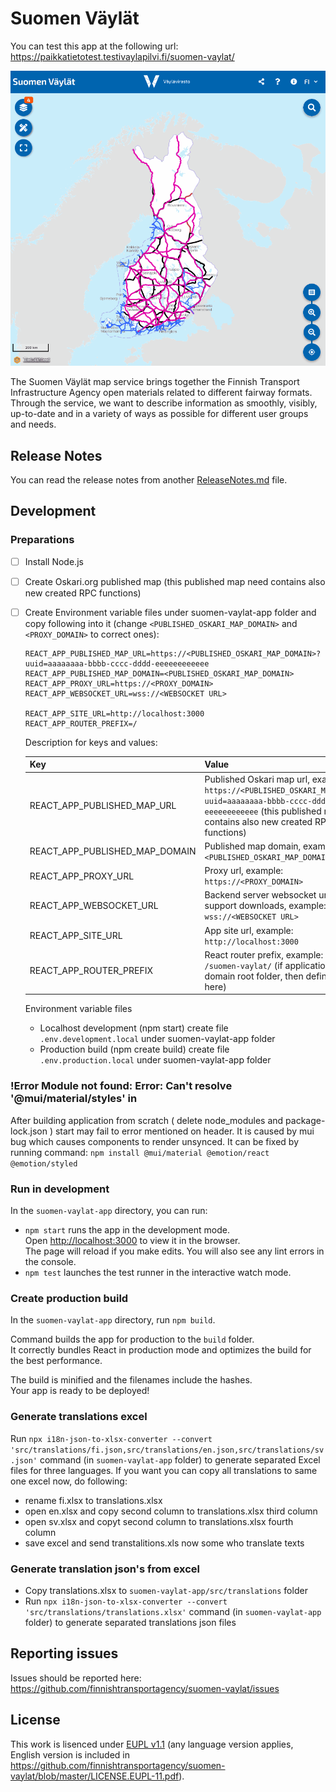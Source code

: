 # Suomen Väylät

You can test this app at the following url: https://paikkatietotest.testivaylapilvi.fi/suomen-vaylat/

![Screenshot](screenshot.gif)

The Suomen Väylät map service brings together the Finnish Transport Infrastructure Agency open materials related to different fairway formats. Through the service, we want to describe information as smoothly, visibly, up-to-date and in a variety of ways as possible for different user groups and needs.

## Release Notes

You can read the release notes from another [ReleaseNotes.md](ReleaseNotes.md) file.

## Development

### Preparations
- [ ] Install Node.js
- [ ] Create Oskari.org published map (this published map need contains also new created RPC functions)
- [ ] Create Environment variable files under suomen-vaylat-app folder and copy following into it (change `<PUBLISHED_OSKARI_MAP_DOMAIN>` and `<PROXY_DOMAIN>` to correct ones):
    ```
    REACT_APP_PUBLISHED_MAP_URL=https://<PUBLISHED_OSKARI_MAP_DOMAIN>?uuid=aaaaaaaa-bbbb-cccc-dddd-eeeeeeeeeeee
    REACT_APP_PUBLISHED_MAP_DOMAIN=<PUBLISHED_OSKARI_MAP_DOMAIN>
    REACT_APP_PROXY_URL=https://<PROXY_DOMAIN>
    REACT_APP_WEBSOCKET_URL=wss://<WEBSOCKET URL>

    REACT_APP_SITE_URL=http://localhost:3000
    REACT_APP_ROUTER_PREFIX=/
    ```

    Description for keys and values:

    | Key                            | Value                                                                                                                                                                                        |
    |--------------------------------|----------------------------------------------------------------------------------------------------------------------------------------------------------------------------------------------|
    | REACT_APP_PUBLISHED_MAP_URL    | Published Oskari map url, example: `https://<PUBLISHED_OSKARI_MAP_DOMAIN>?uuid=aaaaaaaa-bbbb-cccc-dddd-eeeeeeeeeeee` (this published map need contains also new created RPC functions)       |
    | REACT_APP_PUBLISHED_MAP_DOMAIN | Published map domain, example: `<PUBLISHED_OSKARI_MAP_DOMAIN>`                                                                                                                               |
    | REACT_APP_PROXY_URL            | Proxy url, example: `https://<PROXY_DOMAIN>`                                                                                                                                                 |
    | REACT_APP_WEBSOCKET_URL        | Backend server websocket url for support downloads, example: `wss://<WEBSOCKET URL>`                                                                                                         |
    | REACT_APP_SITE_URL             | App site url, example: `http://localhost:3000`                                                                                                                                               |
    | REACT_APP_ROUTER_PREFIX        | React router prefix, example: `/` or `/suomen-vaylat/`  (if application is not in domain root folder, then define subfolder here)                                                            |


    Environment variable files

  * Localhost development (npm start) create file `.env.development.local` under suomen-vaylat-app folder
  * Production build (npm create build) create file `.env.production.local` under suomen-vaylat-app folder

### !Error Module not found: Error: Can't resolve '@mui/material/styles' in
After building application from scratch ( delete node_modules and package-lock.json ) start may fail
to error mentioned on header. It is caused by mui bug which causes components to render unsynced. 
It can be fixed by running command:
`npm install @mui/material @emotion/react @emotion/styled`


### Run in development

In the `suomen-vaylat-app` directory, you can run:

- `npm start` runs the app in the development mode.\
  Open [http://localhost:3000](http://localhost:3000) to view it in the browser.\
  The page will reload if you make edits. You will also see any lint errors in the console.
- `npm test` launches the test runner in the interactive watch mode.

### Create production build

In the `suomen-vaylat-app` directory, run `npm build`.

Command builds the app for production to the `build` folder.\
It correctly bundles React in production mode and optimizes the build for the best performance.

The build is minified and the filenames include the hashes.\
Your app is ready to be deployed!

### Generate translations excel

Run `npx i18n-json-to-xlsx-converter --convert 'src/translations/fi.json,src/translations/en.json,src/translations/sv.json'` command (in `suomen-vaylat-app` folder) to generate separated Excel files for three languages.
If you want you can copy all translations to same one excel now, do following:
- rename fi.xlsx to translations.xlsx
- open en.xlsx and copy second column to translations.xlsx third column
- open sv.xlsx and copyt second column to translations.xlsx fourth column
- save excel and send transtalitions.xls now some who translate texts

### Generate translation json's from excel

- Copy translations.xlsx to `suomen-vaylat-app/src/translations` folder
- Run `npx i18n-json-to-xlsx-converter --convert 'src/translations/translations.xlsx'` command (in `suomen-vaylat-app` folder) to generate separated translations json files

## Reporting issues

Issues should be reported here: https://github.com/finnishtransportagency/suomen-vaylat/issues

## License

This work is lisenced under [EUPL v1.1](https://joinup.ec.europa.eu/software/page/eupl/licence-eupl)
(any language version applies, English version is included in https://github.com/finnishtransportagency/suomen-vaylat/blob/master/LICENSE.EUPL-11.pdf).